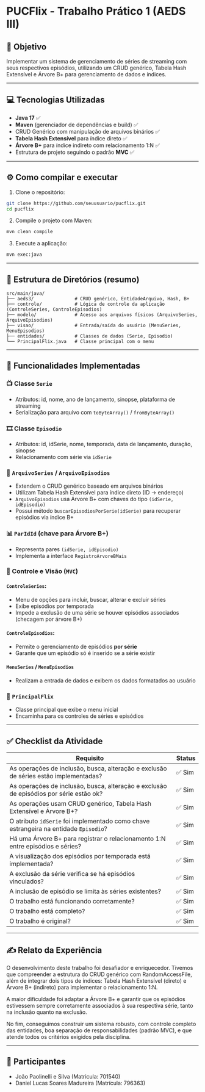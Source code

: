 # PUCFlix - Trabalho Prático 1 (AEDS III)

## 🎯 Objetivo
Implementar um sistema de gerenciamento de séries de streaming com seus respectivos episódios, utilizando um CRUD genérico, Tabela Hash Extensível e Árvore B+ para gerenciamento de dados e índices.

---

## 💻 Tecnologias Utilizadas

- **Java 17** ✅
- **Maven** (gerenciador de dependências e build) ✅
- CRUD Genérico com manipulação de arquivos binários ✅
- **Tabela Hash Extensível** para índice direto ✅
- **Árvore B+** para índice indireto com relacionamento 1:N ✅
- Estrutura de projeto seguindo o padrão **MVC** ✅

---

## ⚙️ Como compilar e executar

1. Clone o repositório:
```bash
git clone https://github.com/seuusuario/pucflix.git
cd pucflix
```

2. Compile o projeto com Maven:
```bash
mvn clean compile
```

3. Execute a aplicação:
```bash
mvn exec:java
```

---

## 📂 Estrutura de Diretórios (resumo)

```
src/main/java/
├── aeds3/               # CRUD genérico, EntidadeArquivo, Hash, B+
├── controle/            # Lógica de controle da aplicação (ControleSeries, ControleEpisodios)
├── modelo/              # Acesso aos arquivos físicos (ArquivoSeries, ArquivoEpisodios)
├── visao/               # Entrada/saída do usuário (MenuSeries, MenuEpisodios)
├── entidades/           # Classes de dados (Serie, Episodio)
└── PrincipalFlix.java   # Classe principal com o menu
```

---

## 📌 Funcionalidades Implementadas

### 📺 Classe `Serie`
- Atributos: id, nome, ano de lançamento, sinopse, plataforma de streaming
- Serialização para arquivo com `toByteArray()` / `fromByteArray()`

### 🎞️ Classe `Episodio`
- Atributos: id, idSerie, nome, temporada, data de lançamento, duração, sinopse
- Relacionamento com série via `idSerie`

### 📁 `ArquivoSeries` / `ArquivoEpisodios`
- Extendem o CRUD genérico baseado em arquivos binários
- Utilizam Tabela Hash Extensível para índice direto (ID → endereço)
- `ArquivoEpisodios` usa Árvore B+ com chaves do tipo `(idSerie, idEpisodio)`
- Possui método `buscarEpisodiosPorSerie(idSerie)` para recuperar episódios via índice B+

### 📊 `ParIdId` (chave para Árvore B+)
- Representa pares `(idSerie, idEpisodio)`
- Implementa a interface `RegistroArvoreBMais`

### 🧠 Controle e Visão (`MVC`)

#### `ControleSeries`:
- Menu de opções para incluir, buscar, alterar e excluir séries
- Exibe episódios por temporada
- Impede a exclusão de uma série se houver episódios associados (checagem por árvore B+)

#### `ControleEpisodios`:
- Permite o gerenciamento de episódios **por série**
- Garante que um episódio só é inserido se a série existir

#### `MenuSeries` / `MenuEpisodios`
- Realizam a entrada de dados e exibem os dados formatados ao usuário

### 🧩 `PrincipalFlix`
- Classe principal que exibe o menu inicial
- Encaminha para os controles de séries e episódios

---

## ✅ Checklist da Atividade

| Requisito                                                                                   | Status |
|---------------------------------------------------------------------------------------------|--------|
| As operações de inclusão, busca, alteração e exclusão de séries estão implementadas?        | ✅ Sim |
| As operações de inclusão, busca, alteração e exclusão de episódios por série estão ok?      | ✅ Sim |
| As operações usam CRUD genérico, Tabela Hash Extensível e Árvore B+?                        | ✅ Sim |
| O atributo `idSerie` foi implementado como chave estrangeira na entidade `Episodio`?        | ✅ Sim |
| Há uma Árvore B+ para registrar o relacionamento 1:N entre episódios e séries?              | ✅ Sim |
| A visualização dos episódios por temporada está implementada?                              | ✅ Sim |
| A exclusão da série verifica se há episódios vinculados?                                    | ✅ Sim |
| A inclusão de episódio se limita às séries existentes?                                      | ✅ Sim |
| O trabalho está funcionando corretamente?                                                    | ✅ Sim |
| O trabalho está completo?                                                                   | ✅ Sim |
| O trabalho é original?                                                                      | ✅ Sim |

---

## ✍️ Relato da Experiência

O desenvolvimento deste trabalho foi desafiador e enriquecedor. Tivemos que compreender a estrutura do CRUD genérico com RandomAccessFile, além de integrar dois tipos de índices: Tabela Hash Extensível (direto) e Árvore B+ (indireto) para implementar o relacionamento 1:N.

A maior dificuldade foi adaptar a Árvore B+ e garantir que os episódios estivessem sempre corretamente associados à sua respectiva série, tanto na inclusão quanto na exclusão.

No fim, conseguimos construir um sistema robusto, com controle completo das entidades, boa separação de responsabilidades (padrão MVC), e que atende todos os critérios exigidos pela disciplina.

---

## 👥 Participantes
- João Paolinelli e Silva (Matricula: 701540)
- Daniel Lucas Soares Madureira (Matrícula: 796363)

